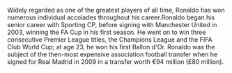 Widely regarded as one of the greatest players of all time, Ronaldo has won numerous individual accolades throughout his career.Ronaldo began his senior career with Sporting CP, before signing with Manchester United in 2003, winning the FA Cup in his first season. He went on to win three consecutive Premier League titles, the Champions League and the FIFA Club World Cup; at age 23, he won his first Ballon d'Or. Ronaldo was the subject of the then-most expensive association football transfer when he signed for Real Madrid in 2009 in a transfer worth €94 million (£80 million).
